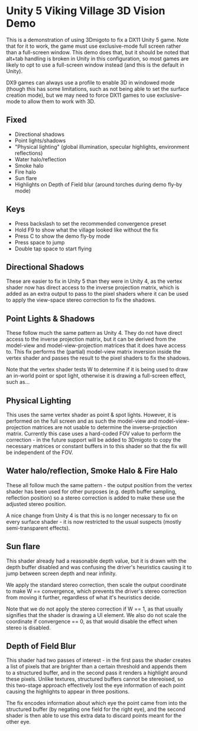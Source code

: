 Unity 5 Viking Village 3D Vision Demo
=====================================

This is a demonstration of using 3Dmigoto to fix a DX11 Unity 5 game. Note that
for it to work, the game must use exclusive-mode full screen rather than a
full-screen window. This demo does that, but it should be noted that alt+tab
handling is broken in Unity in this configuration, so most games are likely to
opt to use a full-screen window instead (and this is the default in Unity).

DX9 games can always use a profile to enable 3D in windowed mode (though this
has some limitations, such as not being able to set the surface creation mode),
but we may need to force DX11 games to use exclusive-mode to allow them to work
with 3D.

Fixed
-----
- Directional shadows
- Point lights/shadows
- "Physical lighting" (global illumination, specular highlights, environment reflections)
- Water halo/reflection
- Smoke halo
- Fire halo
- Sun flare
- Highlights on Depth of Field blur (around torches during demo fly-by mode)

Keys
----
- Press backslash to set the recommended convergence preset
- Hold F9 to show what the village looked like without the fix
- Press C to show the demo fly-by mode
- Press space to jump
- Double tap space to start flying

Directional Shadows
-------------------
These are easier to fix in Unity 5 than they were in Unity 4, as the vertex
shader now has direct access to the inverse projection matrix, which is added
as an extra output to pass to the pixel shaders where it can be used to apply
the view-space stereo correction to fix the shadows.

Point Lights & Shadows
----------------------
These follow much the same pattern as Unity 4. They do not have direct access
to the inverse projection matrix, but it can be derived from the model-view and
model-view-projection matrices that it does have access to. This fix performs
the (partial) model-view matrix inversion inside the vertex shader and passes
the result to the pixel shaders to fix the shadows.

Note that the vertex shader tests W to determine if it is being used to draw an
in-world point or spot light, otherwise it is drawing a full-screen effect,
such as...

Physical Lighting
-----------------
This uses the same vertex shader as point & spot lights. However, it is
performed on the full screen and as such the model-view and
model-view-projection matrices are not usable to determine the
inverse-projection matrix. Currently this case uses a hard-coded FOV value to
perform the correction - in the future support will be added to 3Dmigoto to
copy the necessary matrices or constant buffers in to this shader so that the
fix will be independent of the FOV.

Water halo/reflection, Smoke Halo & Fire Halo
---------------------------------------------
These all follow much the same pattern - the output position from the vertex
shader has been used for other purposes (e.g. depth buffer sampling, reflection
position) so a stereo correction is added to make these use the adjusted stereo
position.

A nice change from Unity 4 is that this is no longer necessary to fix on every
surface shader - it is now restricted to the usual suspects (mostly
semi-transparent effects).

Sun flare
---------
This shader already had a reasonable depth value, but it is drawn with the
depth buffer disabled and was confusing the driver's heuristics causing it to
jump between screen depth and near infinity.

We apply the standard stereo correction, then scale the output coordinate to
make W == convergence, which prevents the driver's stereo correction from
moving it further, regardless of what it's heuristics decide.

Note that we do not apply the stereo correction if W == 1, as that usually
signifies that the shader is drawing a UI element. We also do not scale the
coordinate if convergence == 0, as that would disable the effect when stereo is
disabled.

Depth of Field Blur
-------------------
This shader had two passes of interest - in the first pass the shader creates a
list of pixels that are brighter than a certain threshold and appends them to a
structured buffer, and in the second pass it renders a highlight around these
pixels. Unlike textures, structured buffers cannot be stereoised, so this
two-stage approach effectively lost the eye information of each point causing
the highlights to appear in three positions.

The fix encodes information about which eye the point came from into the
structured buffer (by negating one field for the right eye), and the second
shader is then able to use this extra data to discard points meant for the
other eye.
